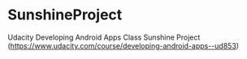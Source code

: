 # SunshineProject

Udacity Developing Android Apps Class Sunshine Project (https://www.udacity.com/course/developing-android-apps--ud853)
